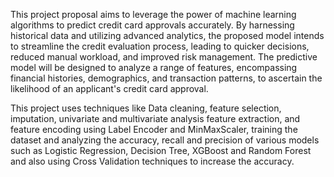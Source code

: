 This project proposal aims to leverage the power of machine learning algorithms to predict credit card approvals accurately. By harnessing historical data and utilizing advanced analytics, 
the proposed model intends to streamline the credit evaluation process, leading to quicker decisions, reduced manual workload, and improved risk management. The predictive model will be 
designed to analyze a range of features, encompassing financial histories, demographics, and transaction patterns, to ascertain the likelihood of an applicant's credit card approval.

This project uses techniques like Data cleaning, feature selection, imputation, univariate and multivariate analysis feature extraction, and feature encoding using Label Encoder and MinMaxScaler, training the dataset and analyzing the accuracy, recall and precision of various models such as Logistic Regression, Decision Tree, XGBoost and Random Forest and also using Cross Validation techniques to increase the accuracy.
